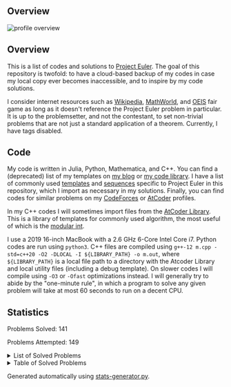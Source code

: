 ## Overview
![profile overview](https://projecteuler.net/profile/dutin.png)

## Overview

This is a list of codes and solutions to [Project Euler](https://projecteuler.net/). The goal of this repository is twofold: to have a cloud-based backup of my codes in case my local copy ever becomes inaccessible, and to inspire by my code solutions. 

I consider internet resources such as [Wikipedia](https://en.wikipedia.org/wiki/Main_Page), [MathWorld](https://mathworld.wolfram.com/), and [OEIS](https://oeis.org/) fair game as long as it doesn't reference the Project Euler problem in particular. It is up to the problemsetter, and not the contestant, to set non-trivial problems that are not just a standard application of a theorem. Currently, I have tags disabled. 

## Code
My code is written in Julia, Python, Mathematica, and C++. You can find a (deprecated) list of my templates on [my blog](https://dustin-miao.github.io/) or [my code library](https://dustin-miao.github.io/library/). I have a list of commonly used [templates](library/templates) and [sequences](library/generators) specific to Project Euler in this repository, which I import as necessary in my solutions.  Finally, you can find codes for similar problems on my [CodeForces](https://codeforces.com/profile/dutin) or [AtCoder](https://atcoder.jp/users/dutinmeow) profiles. 

In my C++ codes I will sometimes import files from the [AtCoder Library](https://atcoder.github.io/ac-library/production/document_en/index.html). This is a library of templates for commonly used algorithm, the most useful of which is the [modular int](https://atcoder.github.io/ac-library/production/document_en/modint.html). 

I use a 2019 16-inch MacBook with a 2.6 GHz 6-Core Intel Core i7. Python codes are run using `python3`. C++ files are  compiled using `g++-12 m.cpp -std=c++20 -O2 -DLOCAL -I ${LIBRARY_PATH} -o m.out`, where `${LIBRARY_PATH}` is a local file path to a directory with the Atcoder Library and local utility files (including a debug template). On slower codes I will compile using `-O3` or `-Ofast` optimizations instead. I will generally try to abide by the "one-minute rule", in which a program to solve any given problem will take at most 60 seconds to run on a decent CPU. 

## Statistics


Problems Solved: 141

Problems Attempted: 149

<details><summary>List of Solved Problems</summary>

- [1: Multiples of 3 or 5](problems/0001-multiples-of-3-or-5)
- [2: Even fibonacci numbers](problems/0002-even-fibonacci-numbers)
- [3: Largest prime factor](problems/0003-largest-prime-factor)
- [4: Largest palindrome product](problems/0004-largest-palindrome-product)
- [5: Smallest multiple](problems/0005-smallest-multiple)
- [6: Sum square difference](problems/0006-sum-square-difference)
- [7: 10001st prime](problems/0007-10001st-prime)
- [8: Largest product in a series](problems/0008-largest-product-in-a-series)
- [9: Special pythagorean triple](problems/0009-special-pythagorean-triple)
- [10: Summation of primes](problems/0010-summation-of-primes)
- [11: Largest product in a grid](problems/0011-largest-product-in-a-grid)
- [12: Highly divisible triangular number](problems/0012-highly-divisible-triangular-number)
- [13: Large sum](problems/0013-large-sum)
- [14: Longest collatz sequence](problems/0014-longest-collatz-sequence)
- [15: Lattice paths](problems/0015-lattice-paths)
- [16: Power digit sum](problems/0016-power-digit-sum)
- [17: Number letter counts](problems/0017-number-letter-counts)
- [18: Maximum path sum I](problems/0018-maximum-path-sum-i)
- [19: Counting sundays](problems/0019-counting-sundays)
- [20: Factorial digit sum](problems/0020-factorial-digit-sum)
- [21: Amicable numbers](problems/0021-amicable-numbers)
- [22: Names score](problems/0022-names-score)
- [23: Non abundant sums](problems/0023-non-abundant-sums)
- [24: Lexicographic permutations](problems/0024-lexicographic-permutations)
- [25: 1000 digit fibonacci number](problems/0025-1000-digit-fibonacci-number)
- [26: Reciprocal cycles](problems/0026-reciprocal-cycles)
- [27: Quadratic primes](problems/0027-quadratic-primes)
- [28: Number spiral diagonals](problems/0028-number-spiral-diagonals)
- [29: Distinct powers](problems/0029-distinct-powers)
- [30: Digit fifth powers](problems/0030-digit-fifth-powers)
- [31: Coin sums](problems/0031-coin-sums)
- [32: Pandigital products](problems/0032-pandigital-products)
- [33: Digit cancelling fractions](problems/0033-digit-cancelling-fractions)
- [34: Digit factorials](problems/0034-digit-factorials)
- [35: Circular primes](problems/0035-circular-primes)
- [36: Double base polindrome](problems/0036-double-base-polindrome)
- [37: Truncatable primes](problems/0037-truncatable-primes)
- [38: Pandigital multiples](problems/0038-pandigital-multiples)
- [39: Integer right triangles](problems/0039-integer-right-triangles)
- [40: Champernownes constant](problems/0040-champernownes-constant)
- [41: Pandigital prime](problems/0041-pandigital-prime)
- [42: Coded triangle numbers](problems/0042-coded-triangle-numbers)
- [43: Sub string divisibility](problems/0043-sub-string-divisibility)
- [44: Pentagon numbers](problems/0044-pentagon-numbers)
- [45: Triangular pentagonal and hexagonal](problems/0045-triangular-pentagonal-and-hexagonal)
- [46: Goldbacks other conjecture](problems/0046-goldbacks-other-conjecture)
- [47: Distinct prime factors](problems/0047-distinct-prime-factors)
- [48: Self powers](problems/0048-self-powers)
- [49: Prime permutations](problems/0049-prime-permutations)
- [50: Consecutive prime sum](problems/0050-consecutive-prime-sum)
- [51: Prime digit replacements](problems/0051-prime-digit-replacements)
- [52: Permuted multiples](problems/0052-permuted-multiples)
- [53: Combinatoric selections](problems/0053-combinatoric-selections)
- [54: Poker hands](problems/0054-poker-hands)
- [55: Lychrel numbers](problems/0055-lychrel-numbers)
- [56: Powerful digit sum](problems/0056-powerful-digit-sum)
- [57: Square roots convergents](problems/0057-square-roots-convergents)
- [58: Spiral primes](problems/0058-spiral-primes)
- [59: Xor decryption](problems/0059-xor-decryption)
- [60: Prime pair sets](problems/0060-prime-pair-sets)
- [62: Cubic permutations](problems/0062-cubic-permutations)
- [63: Powerful digits count](problems/0063-powerful-digits-count)
- [64: Odd period square roots](problems/0064-odd-period-square-roots)
- [65: Convergents of e](problems/0065-convergents-of-e)
- [66: Diophantine equation](problems/0066-diophantine-equation)
- [67: Maximum path sum II](problems/0067-maximum-path-sum-ii)
- [68: Magic 5 gon ring](problems/0068-magic-5-gon-ring)
- [69: Totient maximum](problems/0069-totient-maximum)
- [70: Totient permutation](problems/0070-totient-permutation)
- [71: Ordered fractions](problems/0071-ordered-fractions)
- [72: Counting fractions](problems/0072-counting-fractions)
- [73: Counting fractions in a range](problems/0073-counting-fractions-in-a-range)
- [74: Digit factorial chains](problems/0074-digit-factorial-chains)
- [75: Singular integer right triangles](problems/0075-singular-integer-right-triangles)
- [76: Counting summations](problems/0076-counting-summations)
- [77: Prime summations](problems/0077-prime-summations)
- [78: Coin partitions](problems/0078-coin-partitions)
- [79: Password derivation](problems/0079-password-derivation)
- [80: Square root digital expansion](problems/0080-square-root-digital-expansion)
- [81: Path sum two ways](problems/0081-path-sum-two-ways)
- [82: Path sum three ways](problems/0082-path-sum-three-ways)
- [83: Path sum four ways](problems/0083-path-sum-four-ways)
- [85: Counting rectangles](problems/0085-counting-rectangles)
- [87: Prime power triples](problems/0087-prime-power-triples)
- [90: Cube digit pairs](problems/0090-cube-digit-pairs)
- [91: Right triangles with integer coordinates](problems/0091-right-triangles-with-integer-coordinates)
- [92: Square digit chains](problems/0092-square-digit-chains)
- [93: Arithmetic expressions](problems/0093-arithmetic-expressions)
- [95: Amicable chains](problems/0095-amicable-chains)
- [96: Su doku](problems/0096-su-doku)
- [97: Large non mersenne prime](problems/0097-large-non-mersenne-prime)
- [99: Largest exponential](problems/0099-largest-exponential)
- [101: Optimum polynomial](problems/0101-optimum-polynomial)
- [102: Triangle containment](problems/0102-triangle-containment)
- [104: Pandigital fibonacci ends](problems/0104-pandigital-fibonacci-ends)
- [107: Minimal network](problems/0107-minimal-network)
- [114: Counting block combinations I](problems/0114-counting-block-combinations-i)
- [115: Counting block combinations II](problems/0115-counting-block-combinations-ii)
- [116: Red green or blue tiles](problems/0116-red-green-or-blue-tiles)
- [117: Red green and blue tiles](problems/0117-red-green-and-blue-tiles)
- [120: Square remainders](problems/0120-square-remainders)
- [121: Disc game prize fund](problems/0121-disc-game-prize-fund)
- [123: Prime square remainders](problems/0123-prime-square-remainders)
- [124: Ordered radicals](problems/0124-ordered-radicals)
- [125: Palindromic sums](problems/0125-palindromic-sums)
- [131: Prime cube partnership](problems/0131-prime-cube-partnership)
- [145: How many reversible numbers are there below one billion](problems/0145-how-many-reversible-numbers-are-there-below-one-billion)
- [149: Searching for a maximum sum subsequence](problems/0149-searching-for-a-maximum-sum-subsequence)
- [150: Searching a triangular array for a sub triangle having minimum sum](problems/0150-searching-a-triangular-array-for-a-sub-triangle-having-minimum-sum)
- [158: Exploring strings for which only one character comes lexicographically after its neighbor to the left](problems/0158-exploring-strings-for-which-only-one-character-comes-lexicographically-after-its-neighbor-to-the-left)
- [164: Numbers for which no three consecutive digits have a sum greater than a given value](problems/0164-numbers-for-which-no-three-consecutive-digits-have-a-sum-greater-than-a-given-value)
- [179: Consecutive positive divisors](problems/0179-consecutive-positive-divisors)
- [183: Maximum product of parts](problems/0183-maximum-product-of-parts)
- [187: Semiprimes](problems/0187-semiprimes)
- [188: The hyperexponentiation of a number](problems/0188-the-hyperexponentiation-of-a-number)
- [191: Prize strings](problems/0191-prize-strings)
- [203: Squarefree binomial coefficients](problems/0203-squarefree-binomial-coefficients)
- [204: Generalised hamming numbers](problems/0204-generalised-hamming-numbers)
- [205: Dice game](problems/0205-dice-game)
- [206: Concealed square](problems/0206-concealed-square)
- [218: Perfect right angled triangles](problems/0218-perfect-right-angled-triangles)
- [235: An arithmetic geometric sequence](problems/0235-an-arithmetic-geometric-sequence)
- [243: Resilience](problems/0243-resilience)
- [258: A lagged fibonacci sequence](problems/0258-a-lagged-fibonacci-sequence)
- [291: Panaitopol primes](problems/0291-panaitopol-primes)
- [294: Sum of digits experience 23](problems/0294-sum-of-digits-experience-23)
- [301: Nim](problems/0301-nim)
- [317: Firecracker](problems/0317-firecracker)
- [323: Bitwise or operations on random integers](problems/0323-bitwise-or-operations-on-random-integers)
- [337: Totient squarestep sequence](problems/0337-totient-squarestep-sequence)
- [345: Matrix sum](problems/0345-matrix-sum)
- [378: Triangle triples](problems/0378-triangle-triples)
- [411: Uphill paths](problems/0411-uphill-paths)
- [493: Under the rainbow](problems/0493-under-the-rainbow)
- [497: Drunken tower of hanoi](problems/0497-drunken-tower-of-hanoi)
- [500: Problem 500](problems/0500-problem-500)
- [504: Square on the inside](problems/0504-square-on-the-inside)
- [577: Counting hexigons](problems/0577-counting-hexigons)
- [686: Powers of two](problems/0686-powers-of-two)
- [808: Reversible prime squares](problems/0808-reversible-prime-squares)
- [828: Numbers challenge](problems/0828-numbers-challenge)
</details>

<details><summary>Table of Solved Problems</summary>

|<!---->|<!---->|<!---->|<!---->|<!---->|<!---->|<!---->|<!---->|<!---->|<!---->|
|:-----:|:-----:|:-----:|:-----:|:-----:|:-----:|:-----:|:-----:|:-----:|:-----:|
|[1](problems/0001-multiples-of-3-or-5)|[2](problems/0002-even-fibonacci-numbers)|[3](problems/0003-largest-prime-factor)|[4](problems/0004-largest-palindrome-product)|[5](problems/0005-smallest-multiple)|[6](problems/0006-sum-square-difference)|[7](problems/0007-10001st-prime)|[8](problems/0008-largest-product-in-a-series)|[9](problems/0009-special-pythagorean-triple)|[10](problems/0010-summation-of-primes)|
|[11](problems/0011-largest-product-in-a-grid)|[12](problems/0012-highly-divisible-triangular-number)|[13](problems/0013-large-sum)|[14](problems/0014-longest-collatz-sequence)|[15](problems/0015-lattice-paths)|[16](problems/0016-power-digit-sum)|[17](problems/0017-number-letter-counts)|[18](problems/0018-maximum-path-sum-i)|[19](problems/0019-counting-sundays)|[20](problems/0020-factorial-digit-sum)|
|[21](problems/0021-amicable-numbers)|[22](problems/0022-names-score)|[23](problems/0023-non-abundant-sums)|[24](problems/0024-lexicographic-permutations)|[25](problems/0025-1000-digit-fibonacci-number)|[26](problems/0026-reciprocal-cycles)|[27](problems/0027-quadratic-primes)|[28](problems/0028-number-spiral-diagonals)|[29](problems/0029-distinct-powers)|[30](problems/0030-digit-fifth-powers)|
|[31](problems/0031-coin-sums)|[32](problems/0032-pandigital-products)|[33](problems/0033-digit-cancelling-fractions)|[34](problems/0034-digit-factorials)|[35](problems/0035-circular-primes)|[36](problems/0036-double-base-polindrome)|[37](problems/0037-truncatable-primes)|[38](problems/0038-pandigital-multiples)|[39](problems/0039-integer-right-triangles)|[40](problems/0040-champernownes-constant)|
|[41](problems/0041-pandigital-prime)|[42](problems/0042-coded-triangle-numbers)|[43](problems/0043-sub-string-divisibility)|[44](problems/0044-pentagon-numbers)|[45](problems/0045-triangular-pentagonal-and-hexagonal)|[46](problems/0046-goldbacks-other-conjecture)|[47](problems/0047-distinct-prime-factors)|[48](problems/0048-self-powers)|[49](problems/0049-prime-permutations)|[50](problems/0050-consecutive-prime-sum)|
|[51](problems/0051-prime-digit-replacements)|[52](problems/0052-permuted-multiples)|[53](problems/0053-combinatoric-selections)|[54](problems/0054-poker-hands)|[55](problems/0055-lychrel-numbers)|[56](problems/0056-powerful-digit-sum)|[57](problems/0057-square-roots-convergents)|[58](problems/0058-spiral-primes)|[59](problems/0059-xor-decryption)|[60](problems/0060-prime-pair-sets)|
||[62](problems/0062-cubic-permutations)|[63](problems/0063-powerful-digits-count)|[64](problems/0064-odd-period-square-roots)|[65](problems/0065-convergents-of-e)|[66](problems/0066-diophantine-equation)|[67](problems/0067-maximum-path-sum-ii)|[68](problems/0068-magic-5-gon-ring)|[69](problems/0069-totient-maximum)|[70](problems/0070-totient-permutation)|
|[71](problems/0071-ordered-fractions)|[72](problems/0072-counting-fractions)|[73](problems/0073-counting-fractions-in-a-range)|[74](problems/0074-digit-factorial-chains)|[75](problems/0075-singular-integer-right-triangles)|[76](problems/0076-counting-summations)|[77](problems/0077-prime-summations)|[78](problems/0078-coin-partitions)|[79](problems/0079-password-derivation)|[80](problems/0080-square-root-digital-expansion)|
|[81](problems/0081-path-sum-two-ways)|[82](problems/0082-path-sum-three-ways)|[83](problems/0083-path-sum-four-ways)||[85](problems/0085-counting-rectangles)||[87](problems/0087-prime-power-triples)|||[90](problems/0090-cube-digit-pairs)|
|[91](problems/0091-right-triangles-with-integer-coordinates)|[92](problems/0092-square-digit-chains)|[93](problems/0093-arithmetic-expressions)||[95](problems/0095-amicable-chains)|[96](problems/0096-su-doku)|[97](problems/0097-large-non-mersenne-prime)||[99](problems/0099-largest-exponential)||
|[101](problems/0101-optimum-polynomial)|[102](problems/0102-triangle-containment)||[104](problems/0104-pandigital-fibonacci-ends)|||[107](problems/0107-minimal-network)||||
||||[114](problems/0114-counting-block-combinations-i)|[115](problems/0115-counting-block-combinations-ii)|[116](problems/0116-red-green-or-blue-tiles)|[117](problems/0117-red-green-and-blue-tiles)|||[120](problems/0120-square-remainders)|
|[121](problems/0121-disc-game-prize-fund)||[123](problems/0123-prime-square-remainders)|[124](problems/0124-ordered-radicals)|[125](problems/0125-palindromic-sums)||||||
|[131](problems/0131-prime-cube-partnership)||||||||||
|||||[145](problems/0145-how-many-reversible-numbers-are-there-below-one-billion)||||[149](problems/0149-searching-for-a-maximum-sum-subsequence)|[150](problems/0150-searching-a-triangular-array-for-a-sub-triangle-having-minimum-sum)|
||||||||[158](problems/0158-exploring-strings-for-which-only-one-character-comes-lexicographically-after-its-neighbor-to-the-left)|||
||||[164](problems/0164-numbers-for-which-no-three-consecutive-digits-have-a-sum-greater-than-a-given-value)|||||||
|||||||||[179](problems/0179-consecutive-positive-divisors)||
|||[183](problems/0183-maximum-product-of-parts)||||[187](problems/0187-semiprimes)|[188](problems/0188-the-hyperexponentiation-of-a-number)|||
|[191](problems/0191-prize-strings)||||||||||
|||[203](problems/0203-squarefree-binomial-coefficients)|[204](problems/0204-generalised-hamming-numbers)|[205](problems/0205-dice-game)|[206](problems/0206-concealed-square)|||||
||||||||[218](problems/0218-perfect-right-angled-triangles)|||
||||||||||<br>|
|||||[235](problems/0235-an-arithmetic-geometric-sequence)||||||
|||[243](problems/0243-resilience)||||||||
||||||||[258](problems/0258-a-lagged-fibonacci-sequence)|||
||||||||||<br>|
||||||||||<br>|
||||||||||<br>|
|[291](problems/0291-panaitopol-primes)|||[294](problems/0294-sum-of-digits-experience-23)|||||||
|[301](problems/0301-nim)||||||||||
|||||||[317](problems/0317-firecracker)||||
|||[323](problems/0323-bitwise-or-operations-on-random-integers)||||||||
|||||||[337](problems/0337-totient-squarestep-sequence)||||
|||||[345](problems/0345-matrix-sum)||||||
||||||||||<br>|
||||||||||<br>|
||||||||[378](problems/0378-triangle-triples)|||
||||||||||<br>|
||||||||||<br>|
||||||||||<br>|
|[411](problems/0411-uphill-paths)||||||||||
||||||||||<br>|
||||||||||<br>|
||||||||||<br>|
||||||||||<br>|
||||||||||<br>|
||||||||||<br>|
||||||||||<br>|
|||[493](problems/0493-under-the-rainbow)||||[497](problems/0497-drunken-tower-of-hanoi)|||[500](problems/0500-problem-500)|
||||[504](problems/0504-square-on-the-inside)|||||||
||||||||||<br>|
||||||||||<br>|
||||||||||<br>|
||||||||||<br>|
||||||||||<br>|
||||||||||<br>|
|||||||[577](problems/0577-counting-hexigons)||||
||||||||||<br>|
||||||||||<br>|
||||||||||<br>|
||||||||||<br>|
||||||||||<br>|
||||||||||<br>|
||||||||||<br>|
||||||||||<br>|
||||||||||<br>|
||||||||||<br>|
||||||[686](problems/0686-powers-of-two)|||||
||||||||||<br>|
||||||||||<br>|
||||||||||<br>|
||||||||||<br>|
||||||||||<br>|
||||||||||<br>|
||||||||||<br>|
||||||||||<br>|
||||||||||<br>|
||||||||||<br>|
||||||||||<br>|
||||||||[808](problems/0808-reversible-prime-squares)|||
||||||||||<br>|
||||||||[828](problems/0828-numbers-challenge)|||
||||||||||<br>|
</details>


Generated automatically using [stats-generator.py](util/stats-generator.py). 

